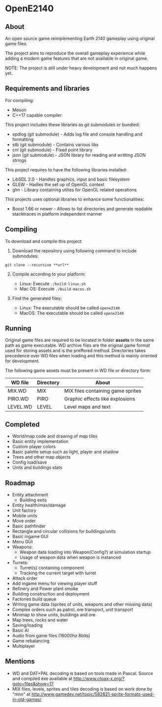 # OpenE2140

## About
An open source game reimplementing Earth 2140 gameplay using original game files.

The project aims to reproduce the overall gameplay experience while adding a modern game features
that are not available in original game.

NOTE: The project is still under heavy development and not much happens yet.

## Requirements and libraries
For compiling:
- Meson
- C++17 capable compiler

This project includes these libraries as git submodules or bundled:
- spdlog (git submodule) - Adds log file and console handling and formatting
- stb (git submodule) - Contains various libs
- cnl (git submodule) - Fixed point library
- json (git submodule) - JSON library for reading and writting JSON strings

This project requires to have the following libraries installed:
- LibSDL 2.0 - Handles graphics, input and basic filesystem
- GLEW - Hadles the set up of OpenGL context
- glm - Library containing utilies for OpenGL related operations

This projects uses optional libraries to enhance some functionalities:
- Boost 1.66 or newer - Allows to list directories and generate readable stacktraces in platform independent manner

## Compiling
To download and compile this project:
1. Download the repository using following command to include submodules:
```
git clone --recursive **url**
```

2. Compile according to your platform:
    - Linux:
        Execute `./build-linux.sh`
    - Mac OS:
        Execute `./build-macos.sh`
        
3. Find the generated files:
    - Linux:
        The executable should be called `opene2140`
    - MacOS:
        The executable should be called `opene2140`

## Running
Original game files are required to be located in folder **assets** in the same path as game executable.
WD archive files are the original game format used for storing assets and is the preffered method.
Directories takes precedence over WD files when loading and this method is mainly oriented for development.

The following game assets must be present in WD file or directory form:

| WD file | Directory | About |
| --- | --- | --- |
| MIX.WD | MIX | MIX files containing game sprites |
| PIRO.WD | PIRO | Graphic effects like explosions |
| LEVEL.WD | LEVEL | Level maps and text |

## Completed
- World/map code and drawing of map tiles
- Basic entity implementation
- Custom player colors
- Basic palette setup such as light, player and shadow
- Trees and other map objects
- Config load/save
- Units and buildings stats

## Roadmap
- Entity attachment
    - Building exits
- Entity health/max/damage
- Unit factory
- Mobile units
- Move order
- Basic pathfinder
- Rectangle and circular collisions for buildings/units 
- Basic ingame GUI
- Menu GUI
- Weapons:
    - Weapon data loading into Weapon(Config?) at simulation startup
    - Usage of weapon data when weapon is instanced
- Turrets:
    - Turret(s) containing component
    - Tracking the current target with turret
- Attack order
- Add ingame menu for viewing player stuff
- Refinery and Power plant smoke
- Building construction and deployment
- Factories build queue
- Writing game data (sprites of units, weapons and other missing data)
- Complex orders such as patrol, ore transport, unit transport
- Minimap to show units, buildings and ore
- Map trees, rocks and water
- Saving/loading
- Basic AI
- Audio from game files (16000hz 8bits)
- Game rebalancing
- Multiplayer

## Mentions
- WD and DAT+PAL decoding is based on tools made in Pascal. Source and compiled exe available at http://www.ctpax-x.org/?goto=files&show=17
- MIX files, levels, sprites and tiles decoding is based on work done by "mnn" at http://www.gamedev.net/topic/582821-sprite-formats-used-in-old-games/